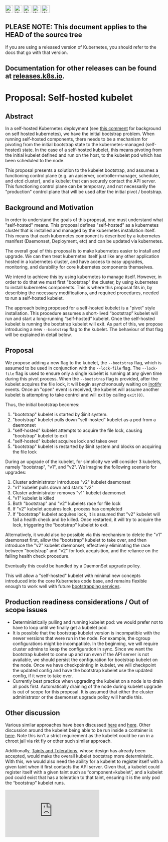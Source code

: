 <!-- BEGIN MUNGE: UNVERSIONED_WARNING -->

<!-- BEGIN STRIP_FOR_RELEASE -->

<img src="http://kubernetes.io/img/warning.png" alt="WARNING"
     width="25" height="25">
<img src="http://kubernetes.io/img/warning.png" alt="WARNING"
     width="25" height="25">
<img src="http://kubernetes.io/img/warning.png" alt="WARNING"
     width="25" height="25">
<img src="http://kubernetes.io/img/warning.png" alt="WARNING"
     width="25" height="25">
<img src="http://kubernetes.io/img/warning.png" alt="WARNING"
     width="25" height="25">

<h2>PLEASE NOTE: This document applies to the HEAD of the source tree</h2>

If you are using a released version of Kubernetes, you should
refer to the docs that go with that version.

Documentation for other releases can be found at
[releases.k8s.io](http://releases.k8s.io).
</strong>
--

<!-- END STRIP_FOR_RELEASE -->

<!-- END MUNGE: UNVERSIONED_WARNING -->

# Proposal: Self-hosted kubelet

## Abstract

In a self-hosted Kubernetes deployment (see [this
comment](https://github.com/kubernetes/kubernetes/issues/246#issuecomment-64533959)
for background on self hosted kubernetes), we have the initial bootstrap problem.
When running self-hosted components, there needs to be a mechanism for pivoting
from the initial bootstrap state to the kubernetes-managed (self-hosted) state.
In the case of a self-hosted kubelet, this means pivoting from the initial
kubelet defined and run on the host, to the kubelet pod which has been scheduled
to the node.

This proposal presents a solution to the kubelet bootstrap, and assumes a
functioning control plane (e.g. an apiserver, controller-manager, scheduler, and
etcd cluster), and a kubelet that can securely contact the API server. This
functioning control plane can be temporary, and not necessarily the "production"
control plane that will be used after the initial pivot / bootstrap.

## Background and Motivation

In order to understand the goals of this proposal, one must understand what
"self-hosted" means. This proposal defines "self-hosted" as a kubernetes cluster
that is installed and managed by the kubernetes installation itself. This means
that each kubernetes component is described by a kubernetes manifest (Daemonset,
Deployment, etc) and can be updated via kubernetes.

The overall goal of this proposal is to make kubernetes easier to install and
upgrade. We can then treat kubernetes itself just like any other application
hosted in a kubernetes cluster, and have access to easy upgrades, monitoring,
and durability for core kubernetes components themselves.

We intend to achieve this by using kubernetes to manage itself.  However, in
order to do that we must first "bootstrap" the cluster, by using kubernetes to
install kubernetes components. This is where this proposal fits in, by
describing the necessary modifications, and required procedures, needed to run a
self-hosted kubelet.

The approach being proposed for a self-hosted kubelet is a "pivot" style
installation.  This procedure assumes a short-lived “bootstrap” kubelet will run
and start a long-running “self-hosted” kubelet. Once the self-hosted kubelet is
running the bootstrap kubelet will exit. As part of this, we propose introducing
a new `--bootstrap` flag to the kubelet. The behaviour of that flag will be
explained in detail below.

## Proposal

We propose adding a new flag to the kubelet, the `--bootstrap` flag, which is
assumed to be used in conjunction with the `--lock-file` flag. The `--lock-file`
flag is used to ensure only a single kubelet is running at any given time during
this pivot process. When the `--bootstrap` flag is provided, after the kubelet
acquires the file lock, it will begin asynchronously waiting on
[inotify](http://man7.org/linux/man-pages/man7/inotify.7.html) events. Once an
"open" event is received, the kubelet will assume another kubelet is attempting
to take control and will exit by calling `exit(0)`.

Thus, the initial bootstrap becomes:

1. "bootstrap" kubelet is started by $init system.
1. "bootstrap" kubelet pulls down "self-hosted" kubelet as a pod from a
   daemonset
1. "self-hosted" kubelet attempts to acquire the file lock, causing "bootstrap"
   kubelet to exit
1. "self-hosted" kubelet acquires lock and takes over
1. "bootstrap" kubelet is restarted by $init system and blocks on acquiring the
   file lock

During an upgrade of the kubelet, for simplicity we will consider 3 kubelets,
namely "bootstrap", "v1", and "v2". We imagine the following scenario for
upgrades:

1. Cluster administrator introduces "v2" kubelet daemonset
1. "v1" kubelet pulls down and starts "v2"
1. Cluster administrator removes "v1" kubelet daemonset
1. "v1" kubelet is killed
1. Both "bootstrap" and "v2" kubelets race for file lock
1. If "v2" kubelet acquires lock, process has completed
1. If "bootstrap" kubelet acquires lock, it is assumed that "v2" kubelet will
   fail a health check and be killed. Once restarted, it will try to acquire the
   lock, triggering the "bootstrap" kubelet to exit.

Alternatively, it would also be possible via this mechanism to delete the "v1"
daemonset first, allow the "bootstrap" kubelet to take over, and then introduce
the "v2" kubelet daemonset, effectively eliminating the race between "bootstrap"
and "v2" for lock acquisition, and the reliance on the failing health check
procedure.

Eventually this could be handled by a DaemonSet upgrade policy.

This will allow a "self-hosted" kubelet with minimal new concepts introduced
into the core Kubernetes code base, and remains flexible enough to work well
with future [bootstrapping
services](https://github.com/kubernetes/kubernetes/issues/5754).

## Production readiness considerations / Out of scope issues

* Deterministically pulling and running kubelet pod: we would prefer not to have
  to loop until we finally get a kubelet pod.
* It is possible that the bootstrap kubelet version is incompatible with the
  newer versions that were run in the node. For example, the cgroup
  configurations might be incompatible. In the beginning, we will require
  cluster admins to keep the configuration in sync. Since we want the bootstrap
  kubelet to come up and run even if the API server is not available, we should
  persist the configuration for bootstrap kubelet on the node. Once we have
  checkpointing in kubelet, we will checkpoint the updated config and have the
  bootstrap kubelet use the updated config, if it were to take over.
* Currently best practice when upgrading the kubelet on a node is to drain all
  pods first. Automatically draining of the node during kubelet upgrade is out
  of scope for this proposal. It is assumed that either the cluster
  administrator or the daemonset upgrade policy will handle this.

## Other discussion

Various similar approaches have been discussed
[here](https://github.com/kubernetes/kubernetes/issues/246#issuecomment-64533959)
and
[here](https://github.com/kubernetes/kubernetes/issues/23073#issuecomment-198478997).
Other discussion around the kubelet being able to be run inside a container is
[here](https://github.com/kubernetes/kubernetes/issues/4869). Note this isn't a
strict requirement as the kubelet could be run in a chroot jail via rkt fly or
other such similar approach.

Additionally, [Taints and
Tolerations](../../docs/design/taint-toleration-dedicated.md), whose design has
already been accepted, would make the overall kubelet bootstrap more
deterministic. With this, we would also need the ability for a kubelet to
register itself with a given taint when it first contacts the API server. Given
that, a kubelet could register itself with a given taint such as
“component=kubelet”, and a kubelet pod could exist that has a toleration to that
taint, ensuring it is the only pod the “bootstrap” kubelet runs.


<!-- BEGIN MUNGE: GENERATED_ANALYTICS -->
[![Analytics](https://kubernetes-site.appspot.com/UA-36037335-10/GitHub/docs/proposals/self-hosted-kubelet.md?pixel)]()
<!-- END MUNGE: GENERATED_ANALYTICS -->
